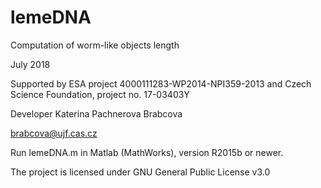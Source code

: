 # lemeDNA
Computation of worm-like objects length

July 2018

Supported by ESA project 4000111283-WP2014-NPI359-2013 and Czech Science Foundation, project no. 17-03403Y

Developer Katerina Pachnerova Brabcova

brabcova@ujf.cas.cz

Run lemeDNA.m in Matlab (MathWorks), version R2015b 
or newer.

The project is licensed under GNU General Public License v3.0
